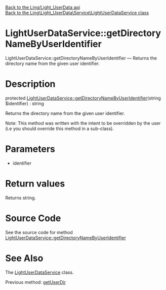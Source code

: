 [Back to the Ling/Light_UserData api](https://github.com/lingtalfi/Light_UserData/blob/master/doc/api/Ling/Light_UserData.md)<br>
[Back to the Ling\Light_UserData\Service\LightUserDataService class](https://github.com/lingtalfi/Light_UserData/blob/master/doc/api/Ling/Light_UserData/Service/LightUserDataService.md)


LightUserDataService::getDirectoryNameByUserIdentifier
================



LightUserDataService::getDirectoryNameByUserIdentifier — Returns the directory name from the given user identifier.




Description
================


protected [LightUserDataService::getDirectoryNameByUserIdentifier](https://github.com/lingtalfi/Light_UserData/blob/master/doc/api/Ling/Light_UserData/Service/LightUserDataService/getDirectoryNameByUserIdentifier.md)(string $identifier) : string




Returns the directory name from the given user identifier.

Note: This method was written with the intent to be overridden by the user (i.e you should override this method in a sub-class).



Parameters
================


- identifier

    


Return values
================

Returns string.








Source Code
===========
See the source code for method [LightUserDataService::getDirectoryNameByUserIdentifier](https://github.com/lingtalfi/Light_UserData/blob/master/Service/LightUserDataService.php#L159-L162)


See Also
================

The [LightUserDataService](https://github.com/lingtalfi/Light_UserData/blob/master/doc/api/Ling/Light_UserData/Service/LightUserDataService.md) class.

Previous method: [getUserDir](https://github.com/lingtalfi/Light_UserData/blob/master/doc/api/Ling/Light_UserData/Service/LightUserDataService/getUserDir.md)<br>

